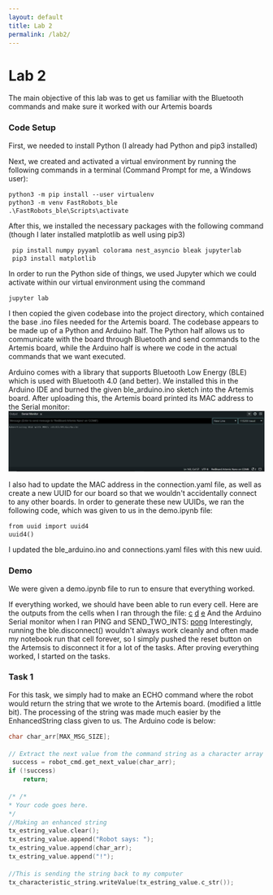 ```yaml
---
layout: default
title: Lab 2
permalink: /lab2/
---
```

# Lab 2
The main objective of this lab was to get us familiar with the Bluetooth commands and make sure it worked with our Artemis boards

### Code Setup
First, we needed to install Python (I already had Python and pip3 installed)

Next, we created and activated a virtual environment by running the following commands in a terminal (Command Prompt for me, a Windows user):
```
python3 -m pip install --user virtualenv
python3 -m venv FastRobots_ble
.\FastRobots_ble\Scripts\activate
```

After this, we installed the necessary packages with the following command (though I later installed matplotlib as well using pip3)
```
 pip install numpy pyyaml colorama nest_asyncio bleak jupyterlab
 pip3 install matplotlib
```
In order to run the Python side of things, we used Jupyter which we could activate within our virtual environment using the command
```
jupyter lab
```
I then copied the given codebase into the project directory, which contained the base .ino files needed for the Artemis board. The codebase appears to be made up of a Python and Arduino half. The Python half allows us to communicate with the board through Bluetooth and send commands to the Artemis board, while the Arduino half is where we code in the actual commands that we want executed. 

Arduino comes with a library that supports Bluetooth Low Energy (BLE) which is used with Bluetooth 4.0 (and better). We installed this in the Arduino IDE and burned the given ble_arduino.ino sketch into the Artemis board. After uploading this, the Artemis board printed its MAC address to the Serial monitor:
![MAC](/Lab2/mac_address.png)

I also had to update the MAC address in the connection.yaml file, as well as create a new UUID for our board so that we wouldn't accidentally connect to any other boards. In order to generate these new UUIDs, we ran the following code, which was given to us in the demo.ipynb file:
```
from uuid import uuid4
uuid4()
```
I updated the ble_arduino.ino and connections.yaml files with this new uuid. 


### Demo
We were given a demo.ipynb file to run to ensure that everything worked. 
<style type="text/css">
  .gist {width:500px !important;}
  .gist-file
  .gist-data {max-height: 500px;max-width: 500px;}
</style>
<script src="https://gist.github.com/mattieuzhai/34eb5ffc9ddc850f809850cdd12c09dd.js"></script>

If everything worked, we should have been able to run every cell. Here are the outputs from the cells when I ran through the file: 
[c](/Lab2/connect_ss.png)
[d](/Lab2/demo_ss1.png)
[e](/Lab2/ping_ss.png)
And the Arduino Serial monitor when I ran PING and SEND_TWO_INTS:
[pong](/Lab2/pong_sm.png)
Interestingly, running the ble.disconnect() wouldn't always work cleanly and often made my notebook run that cell forever, so I simply pushed the reset button on the Artemsis to disconnect it for a lot of the tasks.
After proving everything worked, I started on the tasks. 
### Task 1
For this task, we simply had to make an ECHO command where the robot would return the string that we wrote to the Artemis board.  (modified a little bit). The processing of the string was made much easier by the EnhancedString class given to us. The Arduino code is below:
```C++
char char_arr[MAX_MSG_SIZE];

// Extract the next value from the command string as a character array
 success = robot_cmd.get_next_value(char_arr);
if (!success)
    return;

/* /*
* Your code goes here.
*/
//Making an enhanced string
tx_estring_value.clear();
tx_estring_value.append("Robot says: ");
tx_estring_value.append(char_arr);
tx_estring_value.append("!");

//This is sending the string back to my computer
tx_characteristic_string.writeValue(tx_estring_value.c_str()); 
```


